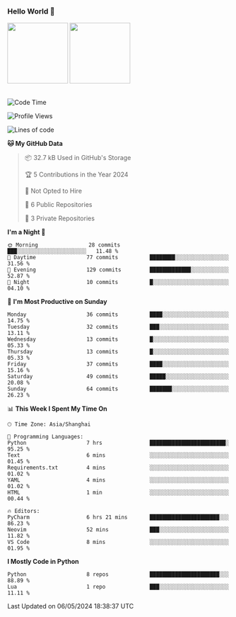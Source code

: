 ### Hello World 👋
<img align="" height="137px" src="https://github-readme-stats.vercel.app/api?username=myhMARS&hide_title=true&hide_border=true&show_icons=trueline_height=21&text_color=000&icon_color=000&bg_color=0,ea6161,ffc64d,fffc4d,52fa5a&theme=graywhite" /> </div>
<img align="" height="137px" src="https://github-readme-stats-git-masterrstaa-rickstaa.vercel.app/api/top-langs/?username=myhMARS&hide_title=true&hide_border=true&layout=compact&langs_count=6&text_color=000&icon_color=fff&bg_color=0,52fa5a,4dfcff,c64dff&theme=graywhite" /><br><br>

<!--START_SECTION:waka-->
![Code Time](http://img.shields.io/badge/Code%20Time-239%20hrs%2029%20mins-blue)

![Profile Views](http://img.shields.io/badge/Profile%20Views-0-blue)

![Lines of code](https://img.shields.io/badge/From%20Hello%20World%20I%27ve%20Written-195.4%20thousand%20lines%20of%20code-blue)

**🐱 My GitHub Data** 

> 📦 32.7 kB Used in GitHub's Storage 
 > 
> 🏆 5 Contributions in the Year 2024
 > 
> 🚫 Not Opted to Hire
 > 
> 📜 6 Public Repositories 
 > 
> 🔑 3 Private Repositories 
 > 
**I'm a Night 🦉** 

```text
🌞 Morning                28 commits          ███░░░░░░░░░░░░░░░░░░░░░░   11.48 % 
🌆 Daytime                77 commits          ████████░░░░░░░░░░░░░░░░░   31.56 % 
🌃 Evening                129 commits         █████████████░░░░░░░░░░░░   52.87 % 
🌙 Night                  10 commits          █░░░░░░░░░░░░░░░░░░░░░░░░   04.10 % 
```
📅 **I'm Most Productive on Sunday** 

```text
Monday                   36 commits          ████░░░░░░░░░░░░░░░░░░░░░   14.75 % 
Tuesday                  32 commits          ███░░░░░░░░░░░░░░░░░░░░░░   13.11 % 
Wednesday                13 commits          █░░░░░░░░░░░░░░░░░░░░░░░░   05.33 % 
Thursday                 13 commits          █░░░░░░░░░░░░░░░░░░░░░░░░   05.33 % 
Friday                   37 commits          ████░░░░░░░░░░░░░░░░░░░░░   15.16 % 
Saturday                 49 commits          █████░░░░░░░░░░░░░░░░░░░░   20.08 % 
Sunday                   64 commits          ███████░░░░░░░░░░░░░░░░░░   26.23 % 
```


📊 **This Week I Spent My Time On** 

```text
🕑︎ Time Zone: Asia/Shanghai

💬 Programming Languages: 
Python                   7 hrs               ████████████████████████░   95.25 % 
Text                     6 mins              ░░░░░░░░░░░░░░░░░░░░░░░░░   01.45 % 
Requirements.txt         4 mins              ░░░░░░░░░░░░░░░░░░░░░░░░░   01.02 % 
YAML                     4 mins              ░░░░░░░░░░░░░░░░░░░░░░░░░   01.02 % 
HTML                     1 min               ░░░░░░░░░░░░░░░░░░░░░░░░░   00.44 % 

🔥 Editors: 
PyCharm                  6 hrs 21 mins       ██████████████████████░░░   86.23 % 
Neovim                   52 mins             ███░░░░░░░░░░░░░░░░░░░░░░   11.82 % 
VS Code                  8 mins              ░░░░░░░░░░░░░░░░░░░░░░░░░   01.95 % 
```

**I Mostly Code in Python** 

```text
Python                   8 repos             ██████████████████████░░░   88.89 % 
Lua                      1 repo              ███░░░░░░░░░░░░░░░░░░░░░░   11.11 % 
```




 Last Updated on 06/05/2024 18:38:37 UTC
<!--END_SECTION:waka-->

<!--
**myhMARS/myhMARS** is a ✨ _special_ ✨ repository because its `README.md` (this file) appears on your GitHub profile.

Here are some ideas to get you started:

- 🔭 I’m currently working on ...
- 🌱 I’m currently learning ...
- 👯 I’m looking to collaborate on ...
- 🤔 I’m looking for help with ...
- 💬 Ask me about ...
- 📫 How to reach me: ...
- 😄 Pronouns: ...
- ⚡ Fun fact: ...
-->
